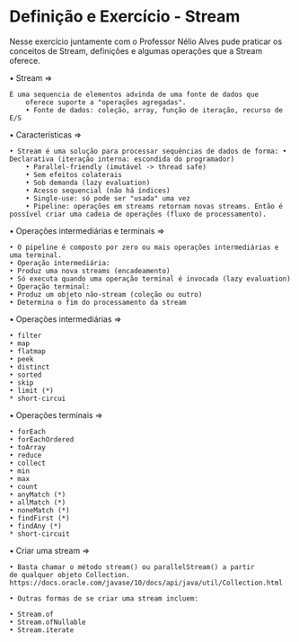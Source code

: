 # Definição e Exercício - Stream

Nesse exercício juntamente com o Professor Nélio Alves pude praticar os conceitos de Stream, definições e algumas operações que a Stream oferece.

• Stream => 

	É uma sequencia de elementos advinda de uma fonte de dados que 
		oferece suporte a "operações agregadas".
		• Fonte de dados: coleção, array, função de iteração, recurso de E/S

• Características => 

	• Stream é uma solução para processar sequências de dados de forma: • Declarativa (iteração interna: escondida do programador)
		• Parallel-friendly (imutável -> thread safe)
		• Sem efeitos colaterais
		• Sob demanda (lazy evaluation)
		• Acesso sequencial (não há índices)
		• Single-use: só pode ser "usada" uma vez
		• Pipeline: operações em streams retornam novas streams. Então é possível criar uma cadeia de operações (fluxo de processamento).

• Operações intermediárias e terminais =>

	• O pipeline é composto por zero ou mais operações intermediárias e 
	uma terminal.
	• Operação intermediária: 
	• Produz uma nova streams (encadeamento)
	• Só executa quando uma operação terminal é invocada (lazy evaluation)
	• Operação terminal:
	• Produz um objeto não-stream (coleção ou outro)
	• Determina o fim do processamento da stream

• Operações intermediárias => 

	• filter
	• map
	• flatmap
	• peek
	• distinct
	• sorted
	• skip
	• limit (*)
	* short-circui

• Operações terminais =>

	• forEach
	• forEachOrdered
	• toArray
	• reduce
	• collect
	• min
	• max
	• count
	• anyMatch (*)
	• allMatch (*)
	• noneMatch (*)
	• findFirst (*)
	• findAny (*)
	* short-circuit

• Criar uma stream =>

	• Basta chamar o método stream() ou parallelStream() a partir 
	de qualquer objeto Collection.
	https://docs.oracle.com/javase/10/docs/api/java/util/Collection.html

	• Outras formas de se criar uma stream incluem:

	• Stream.of
	• Stream.ofNullable
	• Stream.iterate
